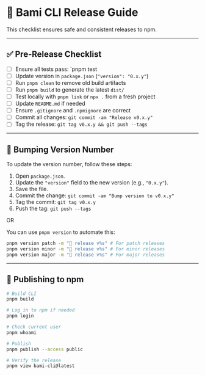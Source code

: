 # 🚀 Bami CLI Release Guide

This checklist ensures safe and consistent releases to npm.

---

## ✅ Pre-Release Checklist

- [ ] Ensure all tests pass: `pnpm test
- [ ] Update version in `package.json` (`"version": "0.x.y"`)
- [ ] Run `pnpm clean` to remove old build artifacts
- [ ] Run `pnpm build` to generate the latest `dist/`
- [ ] Test locally with `pnpm link` or `npx .` from a fresh project
- [ ] Update `README.md` if needed
- [ ] Ensure `.gitignore` and `.npmignore` are correct
- [ ] Commit all changes: `git commit -am "Release v0.x.y"`
- [ ] Tag the release: `git tag v0.x.y && git push --tags`

---

## 🔧 Bumping Version Number

To update the version number, follow these steps:

1. Open `package.json`.
2. Update the `"version"` field to the new version (e.g., `"0.x.y"`).
3. Save the file.
4. Commit the change: `git commit -am "Bump version to v0.x.y"`
5. Tag the commit: `git tag v0.x.y`
6. Push the tag: `git push --tags`

OR

You can use `pnpm version` to automate this:

```bash
pnpm version patch -m "🔖 release v%s" # For patch releases
pnpm version minor -m "🔖 release v%s" # For minor releases
pnpm version major -m "🔖 release v%s" # For major releases
```

---

## 🚀 Publishing to npm

```bash
# Build CLI
pnpm build

# Log in to npm if needed
pnpm login

# Check current user
pnpm whoami

# Publish
pnpm publish --access public

# Verify the release
pnpm view bami-cli@latest
```
